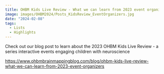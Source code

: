 ```yaml
---
title: OHBM Kids Live Review - What we can learn from 2023 event organizers
image: images/OHBM2024/Posts_KidsReview_EventOrganizers.jpg
date: "2024-02-08"
tags:
  - Lists
  - Highlights
---
```

Check out our blog post to learn about the 2023 OHBM Kids Live Review - a series interactive events engaging children with neuroscience

<!-- more -->
https://www.ohbmbrainmappingblog.com/blog/ohbm-kids-live-review-what-we-can-learn-from-2023-event-organizers
